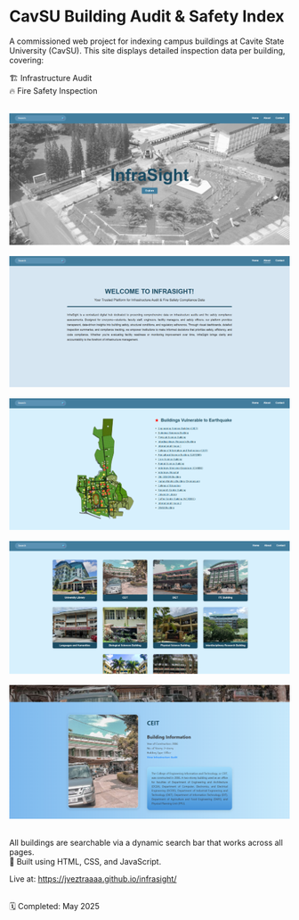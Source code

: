 # CavSU Building Audit & Safety Index

A commissioned web project for indexing campus buildings at Cavite State University (CavSU). This site displays detailed inspection data per building, covering: <br>

🏗️ Infrastructure Audit <br>
🔥 Fire Safety Inspection <br><br>

![Landing Page Preview](images/preview.png) <br><br>
![Landing Page Preview](images/preview2.png) <br><br>
![Landing Page Preview](images/preview3.png) <br><br>
![Landing Page Preview](images/preview4.png) <br><br>
![Landing Page Preview](images/preview5.png) <br><br>

All buildings are searchable via a dynamic search bar that works across all pages. <br>
📁 Built using HTML, CSS, and JavaScript. <br>

Live at: https://jveztraaaa.github.io/infrasight/
<br><br>

🗓️ Completed: May 2025
